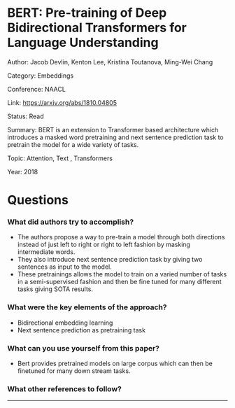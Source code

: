 # BERT: Pre-training of Deep Bidirectional Transformers for Language Understanding
Author: Jacob Devlin, Kenton Lee, Kristina Toutanova, Ming-Wei Chang

Category: Embeddings

Conference: NAACL

Link: https://arxiv.org/abs/1810.04805

Status: Read

Summary: BERT is an extension to Transformer based architecture which introduces a masked word pretraining and next sentence prediction task to pretrain the model for a wide variety of tasks.

Topic: Attention, Text , Transformers

Year: 2018

# Questions

### What did authors try to accomplish?

- The authors propose a way to pre-train a model through both directions instead of just left to right or right to left fashion by masking intermediate words.
- They also introduce next sentence prediction task by giving two sentences as input to the model.
- These pretrainings allows the model to train on a varied number of tasks in a semi-supervised fashion and then be fine tuned for many different tasks giving SOTA results.

### What were the key elements of the approach?

- Bidirectional embedding learning
- Next sentence prediction as pretraining task

### What can you use yourself from this paper?

- Bert provides pretrained models on large corpus which can then be finetuned for many down stream tasks.

### What other references to follow?

---